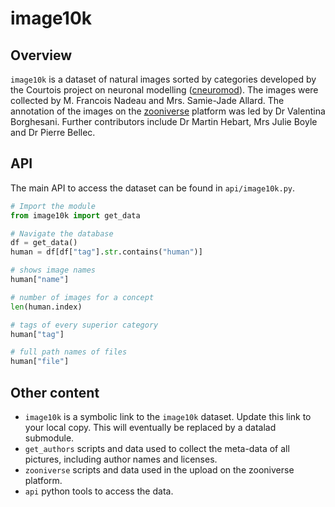 # image10k

## Overview

`image10k` is a dataset of natural images sorted by categories developed by the Courtois project on neuronal modelling ([cneuromod](https://cneuromod.ca)). The images were collected by M. Francois Nadeau and Mrs. Samie-Jade Allard. The annotation of the images on the [zooniverse]() platform was led by Dr Valentina Borghesani. Further contributors include Dr Martin Hebart, Mrs Julie Boyle and Dr Pierre Bellec.

## API  
The main API to access the dataset can be found in `api/image10k.py`.

```Python
# Import the module
from image10k import get_data

# Navigate the database
df = get_data()
human = df[df["tag"].str.contains("human")]

# shows image names
human["name"]

# number of images for a concept
len(human.index)

# tags of every superior category
human["tag"]

# full path names of files
human["file"]
```

## Other content
 * `image10k` is a symbolic link to the `image10k` dataset. Update this link to your local copy. This will eventually be replaced by a datalad submodule.
 * `get_authors` scripts and data used to collect the meta-data of all pictures, including author names and licenses.
 * `zooniverse` scripts and data used in the upload on the zooniverse platform.
 * `api` python tools to access the data.
